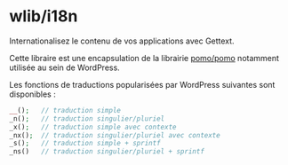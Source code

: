 # wlib/i18n

Internationalisez le contenu de vos applications avec Gettext.

Cette libraire est une encapsulation de la librairie [pomo/pomo](https://packagist.org/packages/pomo/pomo) notamment utilisée au sein de WordPress.

Les fonctions de traductions popularisées par WordPress suivantes sont disponibles :

```php
__();	// traduction simple
_n();	// traduction singulier/pluriel
_x();	// traduction simple avec contexte
_nx();	// traduction singulier/pluriel avec contexte
_s();	// traduction simple + sprintf
_ns()	// traduction singulier/pluriel + sprintf
```